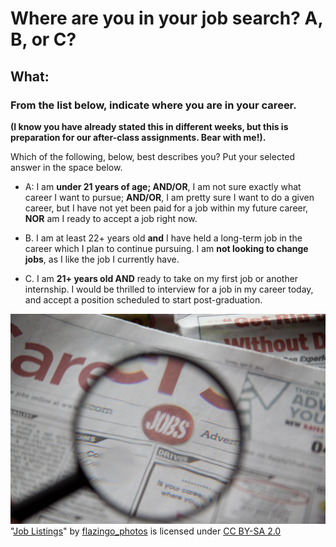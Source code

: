 # Where are you in your job search? A, B, or C?

## What:

### **From the list below, indicate where you are in your career.**

**(I know you have already stated this in different weeks, but this is preparation for our after-class assignments. Bear with me!).**

Which of the following, below, best describes you? Put your selected answer in the space below.

- A: I am **under 21 years of age; AND/OR**, I am not sure exactly what career I want to pursue; **AND/OR**, I am pretty sure I want to do a given career, but I have not yet been paid for a job within my future career, **NOR** am I ready to accept a job right now.

- B. I am at least 22+ years old **and** I have held a long-term job in the career which I plan to continue pursuing. I am **not looking to change jobs**, as I like the job I currently have.

- C. I am **21+ years old AND** ready to take on my first job or another internship. I would be thrilled to interview for a job in my career today, and accept a position scheduled to start post-graduation.

![Job Listing](/Week%20Ten%20-%20Informational%20Interviewing%20&%20Networking\Before%20Class\Job%20Listings.jpg)
"[Job Listings](https://www.flickr.com/photos/124247024@N07/13903388778)" by [flazingo_photos](https://www.flickr.com/photos/124247024@N07) is licensed under [CC BY-SA 2.0](https://creativecommons.org/licenses/by-sa/2.0/?ref=ccsearch&atype=rich)
